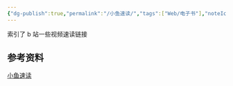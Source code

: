 ```yaml
---
{"dg-publish":true,"permalink":"/小鱼速读/","tags":["Web/电子书"],"noteIcon":""}
---
```


索引了 b 站一些视频速读链接


## 参考资料
[小鱼速读](http://www.xysudu.com/)
